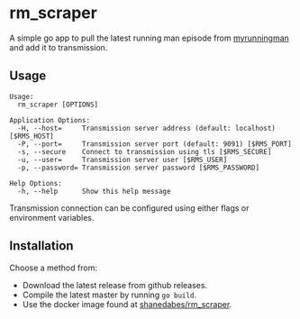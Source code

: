 # rm_scraper

A simple go app to pull the latest running man episode from [myrunningman](https://myrunningman.com)
and add it to transmission.

## Usage

    Usage:
      rm_scraper [OPTIONS]

    Application Options:
      -H, --host=     Transmission server address (default: localhost) [$RMS_HOST]
      -P, --port=     Transmission server port (default: 9091) [$RMS_PORT]
      -s, --secure    Connect to transmission using tls [$RMS_SECURE]
      -u, --user=     Transmission server user [$RMS_USER]
      -p, --password= Transmission server password [$RMS_PASSWORD]

    Help Options:
      -h, --help      Show this help message

Transmission connection can be configured using either flags or environment variables.

## Installation

Choose a method from:

- Download the latest release from github releases.
- Compile the latest master by running `go build`.
- Use the docker image found at [shanedabes/rm_scraper](https://hub.docker.com/r/shanedabes/rm_scraper).
